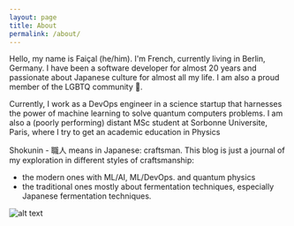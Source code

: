 ```yaml
---
layout: page
title: About
permalink: /about/
---
```


Hello, my name is Faiçal (he/him). I'm French, currently living in Berlin, Germany. I have been a software developer for almost 20 years and passionate about Japanese culture for almost all my life. I am also a proud member of the LGBTQ community &#127752;.

Currently, I work as a DevOps engineer in a science startup that harnesses the power of machine learning to solve quantum computers problems. I am also a (poorly performing) distant MSc student at Sorbonne Universite, Paris,  where I try to get an academic education in Physics 

Shokunin - 職人 means in Japanese: craftsman. This blog is just a journal of my exploration in different styles of craftsmanship: 
- the modern ones with ML/AI, ML/DevOps. and quantum physics
- the traditional ones mostly about fermentation techniques, especially Japanese fermentation techniques.

![alt text](https://modern-shokunin.me/_images/about_me.png "About me")